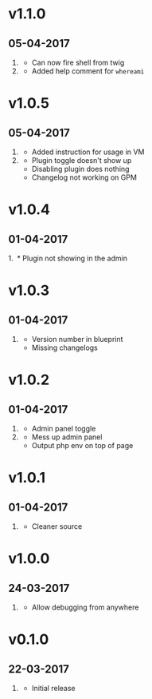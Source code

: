# v1.1.0
## 05-04-2017

1. [](#new)
    * Can now fire shell from twig
1. [](#improved)
    * Added help comment for `whereami`

# v1.0.5
## 05-04-2017

1. [](#new)
    * Added instruction for usage in VM
1. [](#bugfix)
    * Plugin toggle doesn't show up
    * Disabling plugin does nothing
    * Changelog not working on GPM

# v1.0.4
## 01-04-2017

1. [](#bugfix)
    * Plugin not showing in the admin

# v1.0.3
## 01-04-2017

1. [](#bugfix)
    * Version number in blueprint
    * Missing changelogs

# v1.0.2
## 01-04-2017

1. [](#new)
    * Admin panel toggle
1. [](#bugfix)
    * Mess up admin panel
    * Output php env on top of page

# v1.0.1
## 01-04-2017

1. [](#new)
    * Cleaner source

# v1.0.0
## 24-03-2017

1. [](#new)
    * Allow debugging from anywhere

# v0.1.0
## 22-03-2017

1. [](#new)
    * Initial release
